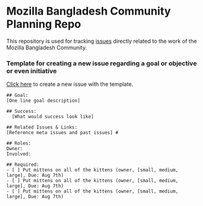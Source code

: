 # Mozilla Bangladesh Community Planning Repo

This repository is used for tracking [issues](https://github.com/mozillabd/community/issues) directly related to the work of the Mozilla Bangladesh Community.


### Template for creating a new issue regarding a goal or objective or even initiative

[Click here](https://github.com/mozillabd/community/issues/new?body=%23%23+Goal%3a+%0D%0A[One+line+goal+description]+%0D%0A%0D%0A%23%23+Success%3a%0D%0A++[What+would+success+look+like]+%0D%0A%0D%0A%23%23+Related+Issues+%26+Links%3a+%0D%0A[Reference+meta+issues+and+past+issues]+%23%0D%0A%0D%0A%23%23+Roles%3a%0D%0AOwner%3a+%0D%0AInvolved%3a+%0D%0A%0D%0A%23%23+Required%3a+%0D%0A-+[+]+Put+mittens+on+all+of+the+kittens+%28owner%2c+[small%2c+medium%2c+large]%2c+Due%3a+Aug+7th%29+%0D%0A-+[+]+Put+mittens+on+all+of+the+kittens+%28owner%2c+[small%2c+medium%2c+large]%2c+Due%3a+Aug+7th%29+%0D%0A-+[+]+Put+mittens+on+all+of+the+kittens+%28owner%2c+[small%2c+medium%2c+large]%2c+Due%3a+Aug+7th%29+%0D%0A) to create a new issue with the template.

```
## Goal: 
[One line goal description] 

## Success:
  [What would success look like] 

## Related Issues & Links: 
[Reference meta issues and past issues] #

## Roles:
Owner: 
Involved: 

## Required: 
- [ ] Put mittens on all of the kittens (owner, [small, medium, large], Due: Aug 7th) 
- [ ] Put mittens on all of the kittens (owner, [small, medium, large], Due: Aug 7th) 
- [ ] Put mittens on all of the kittens (owner, [small, medium, large], Due: Aug 7th) 

```

